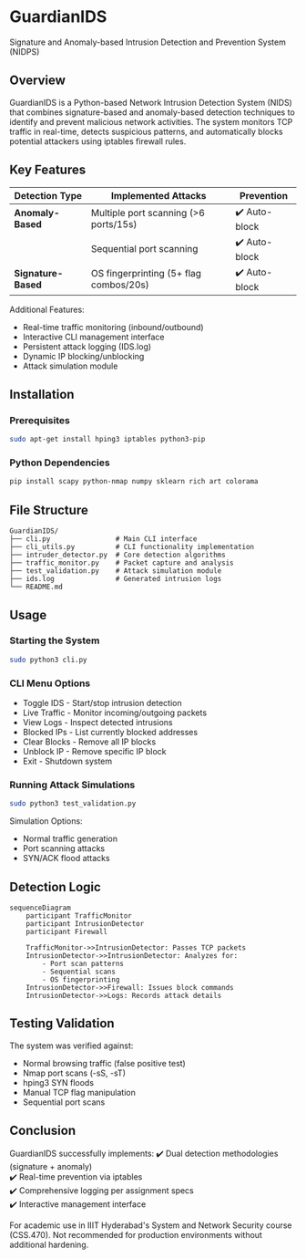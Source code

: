 # GuardianIDS
Signature and Anomaly-based Intrusion Detection and Prevention System (NIDPS)


## Overview
GuardianIDS is a Python-based Network Intrusion Detection System (NIDS) that combines signature-based and anomaly-based detection techniques to identify and prevent malicious network activities. The system monitors TCP traffic in real-time, detects suspicious patterns, and automatically blocks potential attackers using iptables firewall rules.

## Key Features
| Detection Type       | Implemented Attacks          | Prevention |
|----------------------|------------------------------|------------|
| **Anomaly-Based**    | Multiple port scanning (>6 ports/15s) | ✔️ Auto-block |
|                      | Sequential port scanning | ✔️ Auto-block |
| **Signature-Based**  | OS fingerprinting (5+ flag combos/20s) | ✔️ Auto-block |

Additional Features:
- Real-time traffic monitoring (inbound/outbound)
- Interactive CLI management interface
- Persistent attack logging (IDS.log)
- Dynamic IP blocking/unblocking
- Attack simulation module

## Installation
### Prerequisites
```bash
sudo apt-get install hping3 iptables python3-pip
```

### Python Dependencies
```bash
pip install scapy python-nmap numpy sklearn rich art colorama
```

## File Structure
```
GuardianIDS/
├── cli.py                # Main CLI interface
├── cli_utils.py          # CLI functionality implementation
├── intruder_detector.py  # Core detection algorithms
├── traffic_monitor.py    # Packet capture and analysis
├── test_validation.py    # Attack simulation module
├── ids.log               # Generated intrusion logs
└── README.md
```

## Usage
### Starting the System
```bash
sudo python3 cli.py
```

### CLI Menu Options
- Toggle IDS - Start/stop intrusion detection
- Live Traffic - Monitor incoming/outgoing packets
- View Logs - Inspect detected intrusions
- Blocked IPs - List currently blocked addresses
- Clear Blocks - Remove all IP blocks
- Unblock IP - Remove specific IP block
- Exit - Shutdown system

### Running Attack Simulations
```bash
sudo python3 test_validation.py
```

Simulation Options:
- Normal traffic generation
- Port scanning attacks
- SYN/ACK flood attacks

## Detection Logic
```mermaid
sequenceDiagram
    participant TrafficMonitor
    participant IntrusionDetector
    participant Firewall
    
    TrafficMonitor->>IntrusionDetector: Passes TCP packets
    IntrusionDetector->>IntrusionDetector: Analyzes for:
        - Port scan patterns
        - Sequential scans
        - OS fingerprinting
    IntrusionDetector->>Firewall: Issues block commands
    IntrusionDetector->>Logs: Records attack details
```

## Testing Validation
The system was verified against:
- Normal browsing traffic (false positive test)
- Nmap port scans (-sS, -sT)
- hping3 SYN floods
- Manual TCP flag manipulation
- Sequential port scans

## Conclusion
GuardianIDS successfully implements:
✔️ Dual detection methodologies (signature + anomaly)  
✔️ Real-time prevention via iptables  
✔️ Comprehensive logging per assignment specs  
✔️ Interactive management interface  

For academic use in IIIT Hyderabad's System and Network Security course (CSS.470). Not recommended for production environments without additional hardening.
